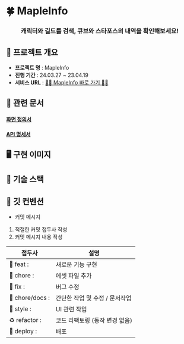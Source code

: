 # 🍀 MapleInfo

<main align="center">
    <h3 align="center">캐릭터와 길드를 검색, 큐브와 스타포스의 내역을 확인해보세요! </h3> 
</main>

## 🚩 프로젝트 개요

- **프로젝트 명** : MapleInfo
- **진행 기간** : 24.03.27 ~ 23.04.19
- **서비스 URL** : [🍄‍🟫 MapleInfo 바로 가기 🍄‍🟫](https://maple-info.netlify.app/)

## 📝 관련 문서

#### [화면 정의서](https://www.figma.com/file/kLs9IrbbClWTeRfuGY8XfW/MapleInfo?type=design&node-id=0-1&mode=design&t=oSzfqHYKHfHhrzra-0)

#### [API 명세서](https://www.postman.com/power-bi/workspace/maplestory-openapi/collection/3238008-4892f63b-af74-4c60-9b28-48a10fb3b8c5)

## 🖥 구현 이미지

## 🔧 기술 스택

## 🤙 깃 컨벤션

- 커밋 메시지

1. 적절한 커밋 접두사 작성
2. 커밋 메시지 내용 작성

| 접두사        | 설명                           |
| ------------- | ------------------------------ |
| 🎨 feat :     | 새로운 기능 구현               |
| 🍱 chore :      | 에셋 파일 추가                 |
| 🐛 fix :      | 버그 수정                      |
| 📝 chore/docs :     | 간단한 작업 및 수정 / 문서작업              |
| 💄 style :    | UI 관련 작업                  |
| ♻️ refactor : | 코드 리팩토링 (동작 변경 없음) |
| 🚀 deploy :   | 배포                           |
